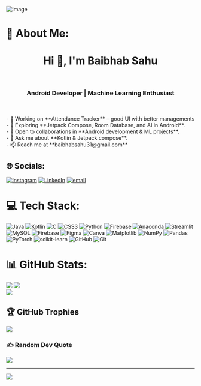 ![image](https://github.com/user-attachments/assets/f7348e42-a737-495f-b125-e62dc9ffcf3d)

# 💫 About Me:
<h1 align="center">Hi 👋, I'm Baibhab Sahu</h1><br><h3 align="center">Android Developer | Machine Learning Enthusiast</h3><br><br>- 🔭 Working on **Attendance Tracker** – good UI with better managements<br>- 🌱 Exploring **Jetpack Compose, Room Database, and AI in Android**.<br>- 👯 Open to collaborations in **Android development & ML projects**.<br>- 💬 Ask me about **Kotlin & Jetpack compose**.<br>- 📫 Reach me at **baibhabsahu31@gmail.com**


## 🌐 Socials:
[![Instagram](https://img.shields.io/badge/Instagram-%23E4405F.svg?logo=Instagram&logoColor=white)](https://instagram.com/baibhabsahu) [![LinkedIn](https://img.shields.io/badge/LinkedIn-%230077B5.svg?logo=linkedin&logoColor=white)](https://linkedin.com/in/Baibhab07) [![email](https://img.shields.io/badge/Email-D14836?logo=gmail&logoColor=white)](mailto:baibhabsahu31@gmail.com) 

# 💻 Tech Stack:
![Java](https://img.shields.io/badge/java-%23ED8B00.svg?style=for-the-badge&logo=openjdk&logoColor=white) ![Kotlin](https://img.shields.io/badge/kotlin-%237F52FF.svg?style=for-the-badge&logo=kotlin&logoColor=white) ![C](https://img.shields.io/badge/c-%2300599C.svg?style=for-the-badge&logo=c&logoColor=white) ![CSS3](https://img.shields.io/badge/css3-%231572B6.svg?style=for-the-badge&logo=css3&logoColor=white) ![Python](https://img.shields.io/badge/python-3670A0?style=for-the-badge&logo=python&logoColor=ffdd54) ![Firebase](https://img.shields.io/badge/firebase-%23039BE5.svg?style=for-the-badge&logo=firebase) ![Anaconda](https://img.shields.io/badge/Anaconda-%2344A833.svg?style=for-the-badge&logo=anaconda&logoColor=white) ![Streamlit](https://img.shields.io/badge/Streamlit-%23FE4B4B.svg?style=for-the-badge&logo=streamlit&logoColor=white) ![MySQL](https://img.shields.io/badge/mysql-4479A1.svg?style=for-the-badge&logo=mysql&logoColor=white) ![Firebase](https://img.shields.io/badge/firebase-a08021?style=for-the-badge&logo=firebase&logoColor=ffcd34) ![Figma](https://img.shields.io/badge/figma-%23F24E1E.svg?style=for-the-badge&logo=figma&logoColor=white) ![Canva](https://img.shields.io/badge/Canva-%2300C4CC.svg?style=for-the-badge&logo=Canva&logoColor=white) ![Matplotlib](https://img.shields.io/badge/Matplotlib-%23ffffff.svg?style=for-the-badge&logo=Matplotlib&logoColor=black) ![NumPy](https://img.shields.io/badge/numpy-%23013243.svg?style=for-the-badge&logo=numpy&logoColor=white) ![Pandas](https://img.shields.io/badge/pandas-%23150458.svg?style=for-the-badge&logo=pandas&logoColor=white) ![PyTorch](https://img.shields.io/badge/PyTorch-%23EE4C2C.svg?style=for-the-badge&logo=PyTorch&logoColor=white) ![scikit-learn](https://img.shields.io/badge/scikit--learn-%23F7931E.svg?style=for-the-badge&logo=scikit-learn&logoColor=white) ![GitHub](https://img.shields.io/badge/github-%23121011.svg?style=for-the-badge&logo=github&logoColor=white) ![Git](https://img.shields.io/badge/git-%23F05033.svg?style=for-the-badge&logo=git&logoColor=white)
# 📊 GitHub Stats:
![](https://github-readme-stats.vercel.app/api?username=Baibhab13&theme=dark&hide_border=false&include_all_commits=true&count_private=true) ![](https://nirzak-streak-stats.vercel.app/?user=Baibhab13&theme=dark&hide_border=false)<br/>
![](https://github-readme-stats.vercel.app/api/top-langs/?username=Baibhab13&theme=dark&hide_border=false&include_all_commits=true&count_private=true&layout=compact)

## 🏆 GitHub Trophies
![](https://github-profile-trophy.vercel.app/?username=Baibhab13&theme=radical&no-frame=false&no-bg=false&margin-w=4)

### ✍️ Random Dev Quote
![](https://quotes-github-readme.vercel.app/api?type=horizontal&theme=radical)

---
[![](https://visitcount.itsvg.in/api?id=Baibhab13&icon=0&color=0)](https://visitcount.itsvg.in)

<!-- Proudly created with GPRM ( https://gprm.itsvg.in ) -->
